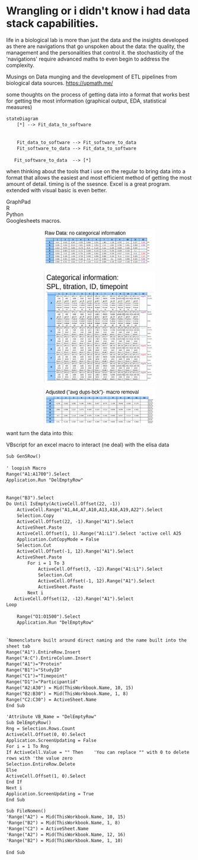 # Wrangling or i didn't know i had data stack capabilities.
life in a biological lab is more than just the data and the insights developed as there are navigations that go unspoken about the data: the quality, the management and the personalities that control it. the stochasticity of the 'navigations' require advanced maths to even begin to address the complexity. 

Musings on Data munging and the development of ETL pipelines from biological data sources.
https://upmath.me/

some thoughts on the process of getting data into a format that works best for getting the most information (graphical output, EDA, statistical measures)

```mermaid
stateDiagram
    [*] --> Fit_data_to_software
   

    Fit_data_to_software --> Fit_software_to_data
    Fit_software_to_data --> Fit_data_to_software
  
   Fit_software_to_data  --> [*]
```
when thinking about the tools that i use on the regular to bring data into a format that allows the easiest and most efficient method of getting the most amount of detail. timing is of the ssesnce. Excel is a great program. extended with visual basic is even better. <br>

GraphPad<br>
R<br>
Python<br>
Googlesheets macros.
<p align="center">
<img title="Raw Data from file" alt="Alt text" src="raw.png" width="300" height="100" align="center">
</p>
<p align="center">  
<img title="Categorical Data from file" alt="Alt text" src="categorical.png" width="300" height="300" align="center">
</p>
<p align="center">
<img title="Removed Data from file" alt="Alt text" src="adjusted.png" width="300" height="100" align="center">
</p>


want turn the data into this: 

VBscript for an excel macro to interact (ne deal) with the elisa data
```vbscript
Sub Gen5Row()

' loopish Macro
Range("A1:A1700").Select
Application.Run "DelEmptyRow"


Range("B3").Select
Do Until IsEmpty(ActiveCell.Offset(22, -1))
    ActiveCell.Range("A1,A4,A7,A10,A13,A16,A19,A22").Select
    Selection.Copy
    ActiveCell.Offset(22, -1).Range("A1").Select
    ActiveSheet.Paste
    ActiveCell.Offset(1, 1).Range("A1:L1").Select 'active cell A25
    Application.CutCopyMode = False
    Selection.Cut
    ActiveCell.Offset(-1, 12).Range("A1").Select
    ActiveSheet.Paste
        For i = 1 To 3
            ActiveCell.Offset(3, -12).Range("A1:L1").Select
            Selection.Cut
            ActiveCell.Offset(-1, 12).Range("A1").Select
            ActiveSheet.Paste
        Next i
   ActiveCell.Offset(12, -12).Range("A1").Select
Loop

    Range("O1:O1500").Select
    Application.Run "DelEmptyRow"


`Nomenclature built around direct naming and the name built into the sheet tab
Range("A1").EntireRow.Insert
Range("A:C").EntireColumn.Insert
Range("A1")="Protein"
Range("B1")="StudyID"
Range("C1")="Timepoint"
Range("D1")="Participantid"
Range("A2:A30") = Mid(ThisWorkbook.Name, 10, 15)
Range("B2:B30") = Mid(ThisWorkbook.Name, 1, 8)
Range("C2:C30") = ActiveSheet.Name
End Sub
```

```
'Attribute VB_Name = "DelEmptyRow"
Sub DelEmptyRow()
Rng = Selection.Rows.Count
ActiveCell.Offset(0, 0).Select
Application.ScreenUpdating = False
For i = 1 To Rng
If ActiveCell.Value = "" Then    'You can replace "" with 0 to delete rows with 'the value zero
Selection.EntireRow.Delete
Else
ActiveCell.Offset(1, 0).Select
End If
Next i
Application.ScreenUpdating = True
End Sub
```
```
Sub FileNomen()
'Range("A2") = Mid(ThisWorkbook.Name, 10, 15)
'Range("B2") = Mid(ThisWorkbook.Name, 1, 8)
'Range("C2") = ActiveSheet.Name
'Range("A2") = Mid(ThisWorkbook.Name, 12, 16)
'Range("B2") = Mid(ThisWorkbook.Name, 1, 10)

End Sub
```
